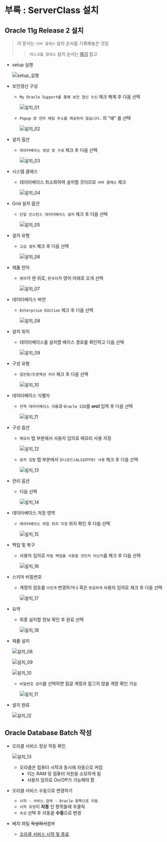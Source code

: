 # 부록 : ServerClass 설치

## Oracle 11g Release 2 설치
> 이 문서는 `서버 클래스` 설치 순서를 기록해놓은 것임
>> `데스크톱 클래스` 설치 순서는 [여기](/00_설정파일/setting/ORACLE_INSTALL/README.md) 참고

- setup 실행

    ![setup_실행](/00_설정파일/setting/ORACLE_INSTALL/images/00-4.jpg)

- 보안갱신 구성
  - `My Oracle Support를 통해 보안 갱신 수신` 체크 해제 후 다음 선택

    ![설치_01](/00_설정파일/setting/ORACLE_INSTALL/images/01.jpg)

  - `Popup 창 전자 메일 주소를 제공하지 않습니다.` 의 "예" 를 선택

    ![설치_02](/00_설정파일/setting/ORACLE_INSTALL/images/02.jpg)

- 설치 옵션
  - `데이터베이스 생성 및 구성` 체크 후 다음 선택

    ![설치_03](/00_설정파일/setting/ORACLE_INSTALL/images/03.jpg)

- 시스템 클래스
  - 데이터베이스 최소화하여 설치할 것이므로 `서버 클래스` 체크

    ![설치_04](/00_설정파일/setting/ORACLE_INSTALL/images/50.jpg)

- Grid 설치 옵션
  - `단일 인스턴스 데이터베이스 설치` 체크 후 다음 선택

    ![설치_05](/00_설정파일/setting/ORACLE_INSTALL/images/51.jpg)

- 설치 유형
  - `고급 설치` 체크 후 다음 선택

    ![설치_06](/00_설정파일/setting/ORACLE_INSTALL/images/52.jpg)

- 제품 언어
  - `영어`가 맨 위로, `한국어`가 영어 아래로 오게 선택

    ![설치_07](/00_설정파일/setting/ORACLE_INSTALL/images/53.jpg)

- 데이터베이스 버전
  - `Enterprise Edition` 체크 후 다음 선택

    ![설치_08](/00_설정파일/setting/ORACLE_INSTALL/images/54.jpg)

- 설치 위치
  - 데이터베이스를 설치할 베이스 경로를 확인하고 다음 선택

    ![설치_09](/00_설정파일/setting/ORACLE_INSTALL/images/55.jpg)

- 구성 유형
  - `일반용/트랜잭션 처리` 체크 후 다음 선택

    ![설치_10](/00_설정파일/setting/ORACLE_INSTALL/images/56.jpg)

- 데이터베이스 식별자
  - `전역 데이터베이스 이름`과 `Oracle SID`를 **orcl** 입력 후 다음 선택

    ![설치_11](/00_설정파일/setting/ORACLE_INSTALL/images/57.jpg)

- 구성 옵션
  - `메모리` 탭 부분에서 사용자 임의로 메모리 사용 지정

    ![설치_12](/00_설정파일/setting/ORACLE_INSTALL/images/58.jpg)

  - `문자 집합` 탭 부분에서 `유니코드(AL32UTF8) 사용` 체크 후 다음 선택

    ![설치_13](/00_설정파일/setting/ORACLE_INSTALL/images/59.jpg)

- 관리 옵션
  - 다음 선택

    ![설치_14](/00_설정파일/setting/ORACLE_INSTALL/images/60.jpg)

- 데이터베이스 저장 영역
  - `데이터베이스 파일 위치 지정` 위치 확인 후 다음 선택

    ![설치_15](/00_설정파일/setting/ORACLE_INSTALL/images/61.jpg)

- 백업 및 복구
  - 사용자 임의로 `자동 백업을 사용할 것인지 아닌지`를 체크 후 다음 선택

    ![설치_16](/00_설정파일/setting/ORACLE_INSTALL/images/62.jpg)

- 스키마 비밀번호
  - 계정의 암호를 `다르게` 변경하거나 혹은 `동일하게` 사용자 임의로 체크 후 다음 선택

    ![설치_17](/00_설정파일/setting/ORACLE_INSTALL/images/63.jpg)

- 요약
  - 최종 설치할 정보 확인 후 완료 선택

    ![설치_18](/00_설정파일/setting/ORACLE_INSTALL/images/64.jpg)

- 제품 설치

    ![설치_08](/00_설정파일/setting/ORACLE_INSTALL/images/08.jpg)

    ![설치_09](/00_설정파일/setting/ORACLE_INSTALL/images/09.jpg)

    ![설치_10](/00_설정파일/setting/ORACLE_INSTALL/10.jpg)

  - `비밀번호 관리`를 선택하면 잠글 계정과 잠그지 않을 계정 확인 가능

    ![설치_11](/00_설정파일/setting/ORACLE_INSTALL/11.jpg)

- 설치 완료

    ![설치_12](/00_설정파일/setting/ORACLE_INSTALL/12.jpg)

## Oracle Database Batch 작성
- 오라클 서비스 정상 작동 확인

    ![설치_13](/00_설정파일/setting/ORACLE_INSTALL/13.jpg)

  - 오라클은 컴퓨터 시작과 동시에 자동으로 켜짐
    - 이는 RAM 및 컴퓨터 자원을 소모하게 됨
    - 사용자 임의로 On/Off가 가능해야 함

- 오라클 서비스 수동으로 변경하기
  - `시작 - 서비스 검색 - Oracle 항목으로 이동`
  - `시작 유형`이 **자동** 인 항목들에 우클릭
  - `속성` 선택 후 자동을 **수동**으로 변경

- 배치 파일 ~~작성하기~~첨부
  - [오라클 서비스 시작 및 종료](00_설정파일/setting/ORACLE_INSTALL/batch/)